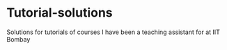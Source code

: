 # Tutorial-solutions
Solutions for tutorials of courses I have been a teaching assistant for at IIT Bombay
